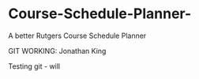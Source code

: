 # Course-Schedule-Planner-
A better Rutgers Course Schedule Planner

GIT WORKING:
Jonathan King

Testing git - will
